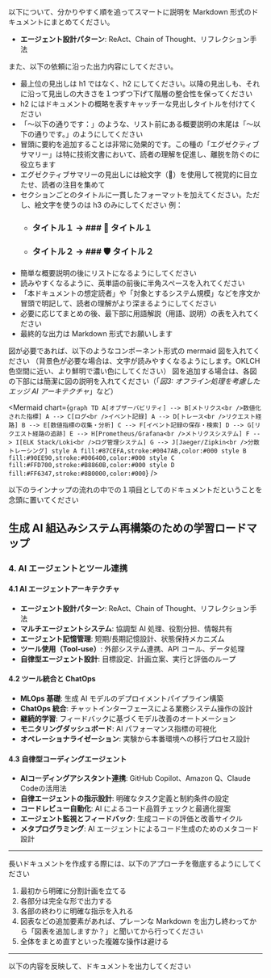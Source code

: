 以下について、分かりやすく順を追ってスマートに説明を Markdown 形式のドキュメントにまとめてください。

- **エージェント設計パターン**: ReAct、Chain of Thought、リフレクション手法

また、以下の依頼に沿った出力内容にしてください。
- 最上位の見出しは h1 ではなく、h2 にしてください。以降の見出しも、それに沿って見出しの大きさを１つずつ下げて階層の整合性を保ってください
- h2 にはドキュメントの概略を表すキャッチーな見出しタイトルを付けてください
- 「～以下の通りです：」のような、リスト前にある概要説明の末尾は「～以下の通りです。」のようにしてください
- 冒頭に要約を追加することは非常に効果的です。この種の「エグゼクティブサマリー」は特に技術文書において、読者の理解を促進し、離脱を防ぐのに役立ちます
- エグゼクティブサマリーの見出しには絵文字（🔑）を使用して視覚的に目立たせ、読者の注目を集めて
- セクションごとのタイトルに一貫したフォーマットを加えてください。ただし、絵文字を使うのは h3 のみにしてください
 例：
   * ### タイトル１ → ### 🔧 タイトル１
   * ### タイトル２ → ### 🛡️ タイトル２
- 簡単な概要説明の後にリストになるようにしてください
- 読みやすくなるように、英単語の前後に半角スペースを入れてください
- 「本ドキュメントの想定読者」や「対象とするシステム規模」などを序文か冒頭で明記して、読者の理解がより深まるようにしてください
- 必要に応じてまとめの後、最下部に用語解説（用語、説明）の表を入れてください
- 最終的な出力は Markdown 形式でお願いします

図が必要であれば、以下のようなコンポーネント形式の mermaid 図を入れてください
（背景色が必要な場合は、文字が読みやすくなるようにします。OKLCH色空間に近い、より鮮明で濃い色にしてください）
図を追加する場合は、各図の下部には簡潔に図の説明を入れてください（「*図3: オフライン処理を考慮したエッジ AI アーキテクチャ*」など）

<Mermaid chart={`
graph TD
    A[オブザーバビリティ] --> B[メトリクス<br />数値化された指標]
    A --> C[ログ<br />イベント記録]
    A --> D[トレース<br />リクエスト経路]
    B --> E[数値指標の収集・分析]
    C --> F[イベント記録の保存・検索]
    D --> G[リクエスト経路の追跡]
    E --> H[Prometheus/Grafana<br />メトリクスシステム]
    F --> I[ELK Stack/Loki<br />ログ管理システム]
    G --> J[Jaeger/Zipkin<br />分散トレーシング]
    style A fill:#87CEFA,stroke:#0047AB,color:#000
    style B fill:#90EE90,stroke:#006400,color:#000
    style C fill:#FFD700,stroke:#B8860B,color:#000
    style D fill:#FF6347,stroke:#8B0000,color:#000
`} />

以下のラインナップの流れの中での１項目としてのドキュメントだということを念頭に置いてください

## 生成 AI 組込みシステム再構築のための学習ロードマップ

### 4. AI エージェントとツール連携

#### 4.1 AI エージェントアーキテクチャ

- **エージェント設計パターン**: ReAct、Chain of Thought、リフレクション手法
- **マルチエージェントシステム**: 協調型 AI 処理、役割分担、情報共有
- **エージェント記憶管理**: 短期/長期記憶設計、状態保持メカニズム
- **ツール使用（Tool-use）**: 外部システム連携、API コール、データ処理
- **自律型エージェント設計**: 目標設定、計画立案、実行と評価のループ

#### 4.2 ツール統合と ChatOps

- **MLOps 基礎**: 生成 AI モデルのデプロイメントパイプライン構築
- **ChatOps 統合**: チャットインターフェースによる業務システム操作の設計
- **継続的学習**: フィードバックに基づくモデル改善のオートメーション
- **モニタリングダッシュボード**: AI パフォーマンス指標の可視化
- **オペレーショナライゼーション**: 実験から本番環境への移行プロセス設計

#### 4.3 自律型コーディングエージェント

- **AIコーディングアシスタント連携**: GitHub Copilot、Amazon Q、Claude Codeの活用法
- **自律エージェントの指示設計**: 明確なタスク定義と制約条件の設定
- **コードレビュー自動化**: AI によるコード品質チェックと最適化提案
- **エージェント監視とフィードバック**: 生成コードの評価と改善サイクル
- **メタプログラミング**: AI エージェントによるコード生成のためのメタコード設計
---

長いドキュメントを作成する際には、以下のアプローチを徹底するようにしてください

1. 最初から明確に分割計画を立てる
2. 各部分は完全な形で出力する
3. 各部の終わりに明確な指示を入れる
4. 図表などの追加要素があれば、プレーンな Markdown を出力し終わってから「図表を追加しますか？」と聞いてから行ってください
5. 全体をまとめ直すといった複雑な操作は避ける

---

以下の内容を反映して、ドキュメントを出力してください
